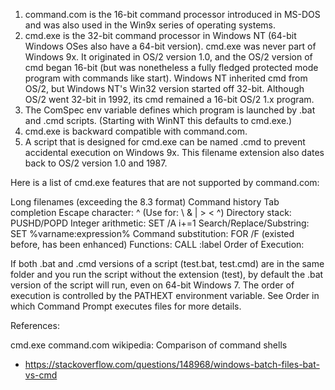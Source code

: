 1. command.com is the 16-bit command processor introduced in MS-DOS and was also used in the Win9x series of operating systems.
2. cmd.exe is the 32-bit command processor in Windows NT (64-bit Windows OSes also have a 64-bit version). cmd.exe was never part of Windows 9x. It originated in OS/2 version 1.0, and the OS/2 version of cmd began 16-bit (but was nonetheless a fully fledged protected mode program with commands like start). Windows NT inherited cmd from OS/2, but Windows NT's Win32 version started off 32-bit. Although OS/2 went 32-bit in 1992, its cmd remained a 16-bit OS/2 1.x program.
3. The ComSpec env variable defines which program is launched by .bat and .cmd scripts. (Starting with WinNT this defaults to cmd.exe.)
4. cmd.exe is backward compatible with command.com.
5. A script that is designed for cmd.exe can be named .cmd to prevent accidental execution on Windows 9x. This filename extension also dates back to OS/2 version 1.0 and 1987.

Here is a list of cmd.exe features that are not supported by command.com:

Long filenames (exceeding the 8.3 format)
Command history
Tab completion
Escape character: ^ (Use for: \ & | > < ^)
Directory stack: PUSHD/POPD
Integer arithmetic: SET /A i+=1
Search/Replace/Substring: SET %varname:expression%
Command substitution: FOR /F (existed before, has been enhanced)
Functions: CALL :label
Order of Execution:

If both .bat and .cmd versions of a script (test.bat, test.cmd) are in the same folder and you run the script without the extension (test), by default the .bat version of the script will run, even on 64-bit Windows 7. The order of execution is controlled by the PATHEXT environment variable. See Order in which Command Prompt executes files for more details.

References:

cmd.exe
command.com
wikipedia: Comparison of command shells

* https://stackoverflow.com/questions/148968/windows-batch-files-bat-vs-cmd

